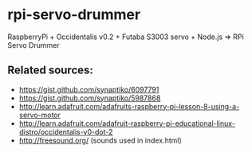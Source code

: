 rpi-servo-drummer
=================

RaspberryPi + Occidentalis v0.2 + Futaba S3003 servo + Node.js => RPi Servo Drummer

Related sources:
----------------

- https://gist.github.com/synaptiko/6097791
- https://gist.github.com/synaptiko/5987868
- http://learn.adafruit.com/adafruits-raspberry-pi-lesson-8-using-a-servo-motor
- http://learn.adafruit.com/adafruit-raspberry-pi-educational-linux-distro/occidentalis-v0-dot-2
- http://freesound.org/ (sounds used in index.html)
